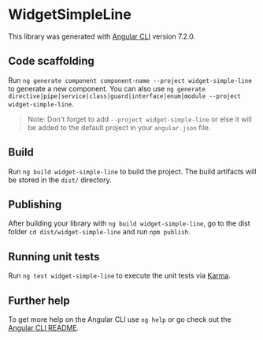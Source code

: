 # WidgetSimpleLine

This library was generated with [Angular CLI](https://github.com/angular/angular-cli) version 7.2.0.

## Code scaffolding

Run `ng generate component component-name --project widget-simple-line` to generate a new component. You can also use `ng generate directive|pipe|service|class|guard|interface|enum|module --project widget-simple-line`.
> Note: Don't forget to add `--project widget-simple-line` or else it will be added to the default project in your `angular.json` file. 

## Build

Run `ng build widget-simple-line` to build the project. The build artifacts will be stored in the `dist/` directory.

## Publishing

After building your library with `ng build widget-simple-line`, go to the dist folder `cd dist/widget-simple-line` and run `npm publish`.

## Running unit tests

Run `ng test widget-simple-line` to execute the unit tests via [Karma](https://karma-runner.github.io).

## Further help

To get more help on the Angular CLI use `ng help` or go check out the [Angular CLI README](https://github.com/angular/angular-cli/blob/master/README.md).
